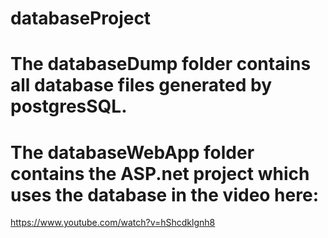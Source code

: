 # databaseProject

# The databaseDump folder contains all database files generated by postgresSQL.
# The databaseWebApp folder contains the ASP.net project which uses the database in the video here:
https://www.youtube.com/watch?v=hShcdklgnh8 

